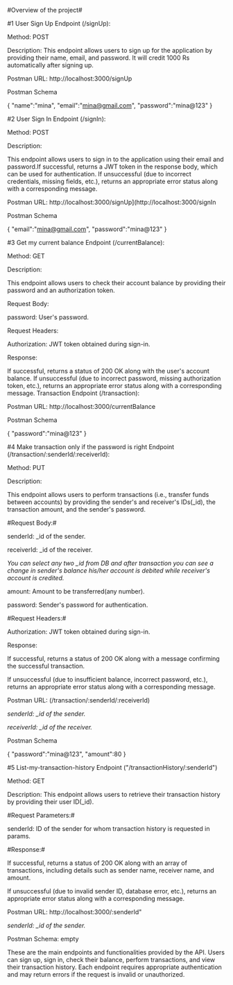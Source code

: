 #Overview of the project#

#1 User Sign Up Endpoint (/signUp):

Method: POST

Description: 
This endpoint allows users to sign up for the application by providing their name, email, and password. It will credit 1000 Rs automatically after signing up.

Postman URL: http://localhost:3000/signUp

Postman Schema

{
    "name":"mina",
    "email":"mina@gmail.com",
    "password":"mina@123"
}



#2 User Sign In Endpoint (/signIn):

Method: POST

Description: 

This endpoint allows users to sign in to the application using their email and password.If successful, returns a JWT token in the response body, which can be used for authentication.
If unsuccessful (due to incorrect credentials, missing fields, etc.), returns an appropriate error status along with a corresponding message.

Postman URL: http://localhost:3000/signUp](http://localhost:3000/signIn

Postman Schema

{
    "email":"mina@gmail.com",
    "password":"mina@123"
}



#3 Get my current balance Endpoint (/currentBalance): 

Method: GET

Description:

This endpoint allows users to check their account balance by providing their password and an authorization token.

Request Body:

password: User's password.

Request Headers:

Authorization: JWT token obtained during sign-in.

Response:

If successful, returns a status of 200 OK along with the user's account balance.
If unsuccessful (due to incorrect password, missing authorization token, etc.), returns an appropriate error status along with a corresponding message.
Transaction Endpoint (/transaction):


Postman URL: http://localhost:3000/currentBalance

Postman Schema

{
    "password":"mina@123"
}


#4 Make transaction only if the password is right Endpoint (/transaction/:senderId/:receiverId): 

Method: PUT

Description: 

This endpoint allows users to perform transactions (i.e., transfer funds between accounts) by providing the sender's and receiver's IDs(_id), the transaction amount, and the sender's password.

#Request Body:#

senderId: _id of the sender. 

receiverId: _id of the receiver.

*You can select any two _id from DB and after transaction you can see a change in sender's balance his/her account is debited while receiver's account is credited.*

amount: Amount to be transferred(any number).

password: Sender's password for authentication.

#Request Headers:#

Authorization: JWT token obtained during sign-in.

Response:

If successful, returns a status of 200 OK along with a message confirming the successful transaction.

If unsuccessful (due to insufficient balance, incorrect password, etc.), returns an appropriate error status along with a corresponding message.

Postman URL:  (/transaction/:senderId/:receiverId)

*senderId: _id of the sender.* 

*receiverId: _id of the receiver.*

Postman Schema

{
      "password":"mina@123",
     "amount":80
}


#5 List-my-transaction-history Endpoint ("/transactionHistory/:senderId")

Method: GET

Description: This endpoint allows users to retrieve their transaction history by providing their user ID(_id).

#Request Parameters:#

senderId: ID of the sender for whom transaction history is requested in params.

#Response:#

If successful, returns a status of 200 OK along with an array of transactions, including details such as sender name, receiver name, and amount.

If unsuccessful (due to invalid sender ID, database error, etc.), returns an appropriate error status along with a corresponding message.

Postman URL: http://localhost:3000/:senderId"

*senderId: _id of the sender.* 

Postman Schema: empty


These are the main endpoints and functionalities provided by the API. Users can sign up, sign in, check their balance, perform transactions, and view their transaction history. Each endpoint requires appropriate authentication and may return errors if the request is invalid or unauthorized.
